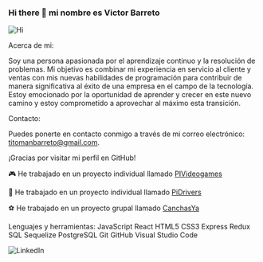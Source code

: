 ### Hi there 👋 mi nombre es Victor Barreto


![Hi](https://i.gifer.com/origin/bd/bdb5f1d6e74ef29733053fd1ff52f2e2.gif)




Acerca de mi: 

Soy una persona apasionada por el aprendizaje continuo y la resolución de problemas. Mi objetivo es combinar mi experiencia en servicio al cliente y ventas con mis nuevas habilidades de programación para contribuir de manera significativa al éxito de una empresa en el campo de la tecnología. Estoy emocionado por la oportunidad de aprender y crecer en este nuevo camino y estoy comprometido a aprovechar al máximo esta transición.

Contacto:

Puedes ponerte en contacto conmigo a través de mi correo electrónico: [titomanbarreto@gmail.com](mailto:titomanbarreto@gmail.com).

¡Gracias por visitar mi perfil en GitHub!

🎮 He trabajado en un proyecto individual llamado [PIVideogames](https://github.com/vapretito/PI-Videogames-main)

🚗 He trabajado en un proyecto individual llamado [PiDrivers](https://github.com/vapretito/cr-pi-drivers-main)

⚽ He trabajado en un proyecto grupal llamado [CanchasYa](https://github.com/CanchaYAPF/CanchaYA)


Lenguajes y herramientas:
JavaScript  React HTML5  CSS3  Express Redux SQL Sequelize PostgreSQL  Git  GitHub  Visual Studio Code 


![LinkedIn](https://upload.wikimedia.org/wikipedia/commons/thumb/c/ca/LinkedIn_logo_initials.png/50px-LinkedIn_logo_initials.png)



